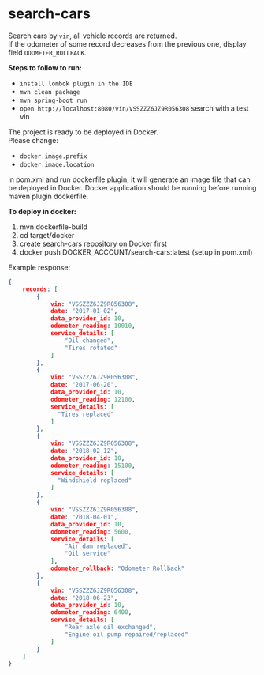 # search-cars

Search cars by `vin`, all vehicle records are returned.<br>
If the odometer of some record decreases from the previous one, display field `ODOMETER_ROLLBACK`.

**Steps to follow to run:**
- `install lombok plugin in the IDE`
- `mvn clean package` 
- `mvn spring-boot run`
- `open http://localhost:8080/vin/VSSZZZ6JZ9R056308` search with a test vin


The project is ready to be deployed in Docker.<br>
Please change:
  - `docker.image.prefix` 
  - `docker.image.location` 

in pom.xml and run dockerfile plugin, it will generate an image file that can be deployed in Docker. Docker application should be running before running maven plugin dockerfile.    
    
  **To deploy in docker:**
  1. mvn dockerfile-build
  2. cd target/docker
  3. create search-cars repository on Docker first 
  4. docker push DOCKER_ACCOUNT/search-cars:latest (setup in pom.xml)

    
Example response:

```JSON
{
    records: [
        {
            vin: "VSSZZZ6JZ9R056308",
            date: "2017-01-02",
            data_provider_id: 10,
            odometer_reading: 10010,
            service_details: [
                "Oil changed",
                "Tires rotated"
            ]
        },
        {
            vin: "VSSZZZ6JZ9R056308",
            date: "2017-06-20",
            data_provider_id: 10,
            odometer_reading: 12100,
            service_details: [
              "Tires replaced"
            ]
        },
        {
            vin: "VSSZZZ6JZ9R056308",
            date: "2018-02-12",
            data_provider_id: 10,
            odometer_reading: 15100,
            service_details: [
              "Windshield replaced"
            ]
        },
        {
            vin: "VSSZZZ6JZ9R056308",
            date: "2018-04-01",
            data_provider_id: 10,
            odometer_reading: 5600,
            service_details: [
                "Air dam replaced",
                "Oil service"
            ],
            odometer_rollback: "Odometer Rollback"
        },
        {
            vin: "VSSZZZ6JZ9R056308",
            date: "2018-06-23",
            data_provider_id: 10,
            odometer_reading: 6400,
            service_details: [
                "Rear axle oil exchanged",
                "Engine oil pump repaired/replaced"
            ]
        }
    ]
}
